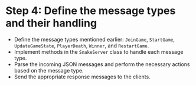 # Step 4: Define the message types and their handling

- Define the message types mentioned earlier: `JoinGame`, `StartGame`, `UpdateGameState`, `PlayerDeath`, `Winner`, and `RestartGame`.
- Implement methods in the `SnakeServer` class to handle each message type.
- Parse the incoming JSON messages and perform the necessary actions based on the message type.
- Send the appropriate response messages to the clients.